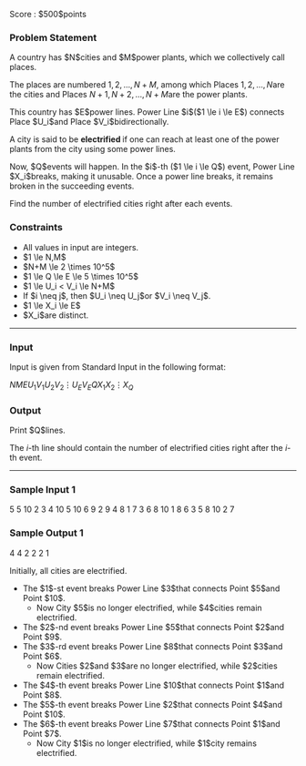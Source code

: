 
<div>

<span>

<span>

<p>
Score : $500$points
</p>

<div>

<section>

### **Problem Statement**

<p>
A country has $N$cities and $M$power plants, which we collectively call places.

The places are numbered $1,2,\dots,N+M$, among which Places $1,2,\dots,N$are the cities and Places $N+1,N+2,\dots,N+M$are the power plants.  
</p>

<p>
This country has $E$power lines.  Power Line $i$($1 \le i \le E$) connects Place $U_i$and Place $V_i$bidirectionally.

A city is said to be 
<strong>
electrified
</strong>
if one can reach at least one of the power plants from the city using some power lines.
</p>

<p>
Now, $Q$events will happen.  In the $i$-th ($1 \le i \le Q$) event, Power Line $X_i$breaks, making it unusable.  Once a power line breaks, it remains broken in the succeeding events.
</p>

<p>
Find the number of electrified cities right after each events.
</p>

</section>

</div>

<div>

<section>

### **Constraints**

<ul>

<li>
All values in input are integers.
</li>

<li>
$1 \le N,M$
</li>

<li>
$N+M \le 2 \times 10^5$
</li>

<li>
$1 \le Q \le E \le 5 \times 10^5$
</li>

<li>
$1 \le U_i < V_i \le N+M$
</li>

<li>
If $i \neq j$, then $U_i \neq U_j$or $V_i \neq V_j$.
</li>

<li>
$1 \le X_i \le E$
</li>

<li>
$X_i$are distinct.
</li>

</ul>

</section>

</div>

---

<div>

<div>

<section>

### **Input**

<p>
Input is given from Standard Input in the following format:
</p>

<div>

$N$$M$$E$$U_1$$V_1$$U_2$$V_2$$\vdots$$U_E$$V_E$$Q$$X_1$$X_2$$\vdots$$X_Q$
</div>

</section>

</div>

<div>

<section>

### **Output**

<p>
Print $Q$lines.

The $i$-th line should contain the number of electrified cities right after the $i$-th event.
</p>

</section>

</div>

</div>

---

<div>

<section>

### **Sample Input 1**

<div>

5 5 10
2 3
4 10
5 10
6 9
2 9
4 8
1 7
3 6
8 10
1 8
6
3
5
8
10
2
7

</div>

</section>

</div>

<div>

<section>

### **Sample Output 1**

<div>

4
4
2
2
2
1

</div>

<p>
Initially, all cities are electrified.
</p>

<ul>

<li>
The $1$-st event breaks Power Line $3$that connects Point $5$and Point $10$.
<ul>

<li>
Now City $5$is no longer electrified, while $4$cities remain electrified.
</li>

</ul>

</li>

<li>
The $2$-nd event breaks Power Line $5$that connects Point $2$and Point $9$.
</li>

<li>
The $3$-rd event breaks Power Line $8$that connects Point $3$and Point $6$.
<ul>

<li>
Now Cities $2$and $3$are no longer electrified, while $2$cities remain electrified.
</li>

</ul>

</li>

<li>
The $4$-th event breaks Power Line $10$that connects Point $1$and Point $8$.
</li>

<li>
The $5$-th event breaks Power Line $2$that connects Point $4$and Point $10$.
</li>

<li>
The $6$-th event breaks Power Line $7$that connects Point $1$and Point $7$.
<ul>

<li>
Now City $1$is no longer electrified, while $1$city remains electrified.
</li>

</ul>

</li>

</ul>

</section>

</div>

</span>

</span>

</div>
